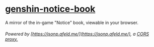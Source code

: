 # [genshin-notice-book](https://neverdecaf.github.io/genshin-notice-book/)
A mirror of the in-game "Notice" book, viewable in your browser.
###### Powered by [https://jsonp.afeld.me/](https://jsonp.afeld.me/), a [CORS proxy.](https://github.com/afeld/jsonp)
